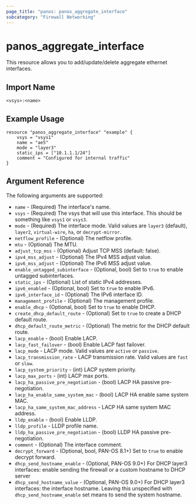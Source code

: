 ```yaml
---
page_title: "panos: panos_aggregate_interface"
subcategory: "Firewall Networking"
---
```


# panos_aggregate_interface

This resource allows you to add/update/delete aggregate ethernet interfaces.


## Import Name

```
<vsys>:<name>
```


## Example Usage

```hcl
resource "panos_aggregate_interface" "example" {
    vsys = "vsys1"
    name = "ae5"
    mode = "layer3"
    static_ips = ["10.1.1.1/24"]
    comment = "Configured for internal traffic"
}
```

## Argument Reference

The following arguments are supported:

* `name` - (Required) The interface's name.
* `vsys` - (Required) The vsys that will use this interface.  This should be
  something like `vsys1` or `vsys3`.
* `mode` - (Required) The interface mode.  Valid values are `layer3` (default),
  `layer2`, `virtual-wire`, `ha`, or `decrypt-mirror`.
* `netflow_profile` - (Optional) The netflow profile.
* `mtu` - (Optional) The MTU.
* `adjust_tcp_mss` - (Optional) Adjust TCP MSS (default: false).
* `ipv4_mss_adjust` - (Optional) The IPv4 MSS adjust value.
* `ipv6_mss_adjust` - (Optional) The IPv6 MSS adjust value.
* `enable_untagged_subinterface` - (Optional, bool) Set to `true` to enable
  untagged subinterfaces.
* `static_ips` - (Optional) List of static IPv4 addresses.
* `ipv6_enabled` - (Optional, bool) Set to `true` to enable IPv6.
* `ipv6_interface_id` - (Optional) The IPv6 interface ID.
* `management_profile` - (Optional) The management profile.
* `enable_dhcp` - (Optional, bool) Set to `true` to enable DHCP.
* `create_dhcp_default_route` - (Optional) Set to `true` to create a DHCP
  default route.
* `dhcp_default_route_metric` - (Optional) The metric for the DHCP default
  route.
* `lacp_enable` - (bool) Enable LACP.
* `lacp_fast_failover` - (bool) Enable LACP fast failover.
* `lacp_mode` - LACP mode.  Valid values are `active` or `passive`.
* `lacp_transmission_rate` - LACP transmission rate.  Valid values are `fast` or `slow`.
* `lacp_system_priority` - (int) LACP system priority.
* `lacp_max_ports` - (int) LACP max ports.
* `lacp_ha_passive_pre_negotiation` - (bool) LACP HA passive pre-negotiation.
* `lacp_ha_enable_same_system_mac` - (bool) LACP HA enable same system MAC.
* `lacp_ha_same_system_mac_address` - LACP HA same system MAC address.
* `lldp_enable` - (bool) Enable LLDP.
* `lldp_profile` - LLDP profile name.
* `lldp_ha_passive_pre_negotiation` - (bool) LLDP HA passive pre-negotiation.
* `comment` - (Optional) The interface comment.
* `decrypt_forward` - (Optional, bool, PAN-OS 8.1+) Set to `true` to enable decrypt forward.
* `dhcp_send_hostname_enable` - (Optional, PAN-OS 9.0+) For DHCP layer3 interfaces:
  enable sending the firewall or a custom hostname to DHCP server
* `dhcp_send_hostname_value` - (Optional, PAN-OS 9.0+) For DHCP layer3 interfaces:
  the interface hostname.  Leaving this unspecified with `dhcp_send_hostname_enable`
  set means to send the system hostname.
